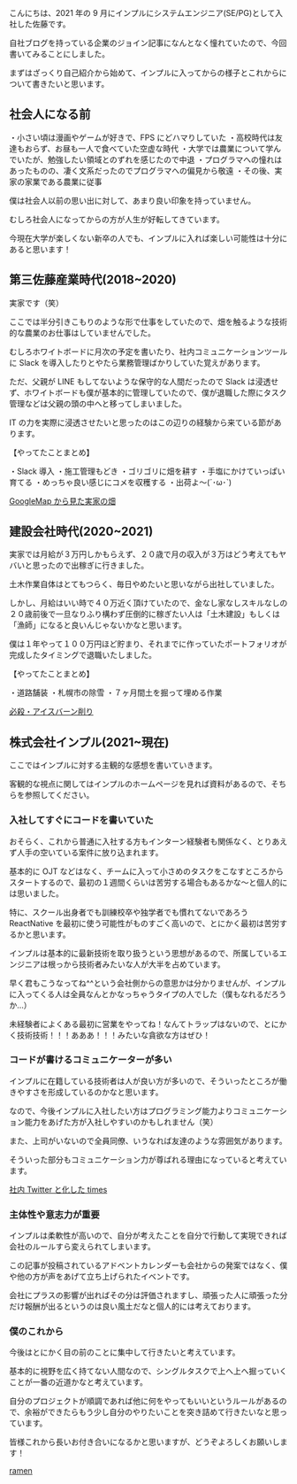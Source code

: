こんにちは、2021 年の 9 月にインプルにシステムエンジニア(SE/PG)として入社した佐藤です。

自社ブログを持っている企業のジョイン記事になんとなく憧れていたので、今回書いてみることにしました。

まずはざっくり自己紹介から始めて、インプルに入ってからの様子とこれからについて書きたいと思います。

## 社会人になる前

・小さい頃は漫画やゲームが好きで、FPS にどハマりしていた
・高校時代は友達もおらず、お昼も一人で食べていた空虚な時代
・大学では農業について学んでいたが、勉強したい領域とのずれを感じたので中退
・プログラマへの憧れはあったものの、凄く文系だったのでプログラマへの偏見から敬遠
・その後、実家の家業である農業に従事

僕は社会人以前の思い出に対して、あまり良い印象を持っていません。

むしろ社会人になってからの方が人生が好転してきています。

今現在大学が楽しくない新卒の人でも、インプルに入れば楽しい可能性は十分にあると思います！

## 第三佐藤産業時代(2018~2020)

実家です（笑）

ここでは半分引きこもりのような形で仕事をしていたので、畑を触るような技術的な農業のお仕事はしていませんでした。

むしろホワイトボードに月次の予定を書いたり、社内コミュニケーションツールに Slack を導入したりとやたら業務管理ばかりしていた覚えがあります。

ただ、父親が LINE もしてないような保守的な人間だったので Slack は浸透せず、ホワイトボードも僕が基本的に管理していたので、僕が退職した際にタスク管理などは父親の頭の中へと移ってしまいました。

IT の力を実際に浸透させたいと思ったのはこの辺りの経験から来ている節があります。

【やってたことまとめ】

・Slack 導入
・施工管理もどき
・ゴリゴリに畑を耕す
・手塩にかけていっぱい育てる
・めっちゃ良い感じにコメを収穫する
・出荷よ〜(´･ω･`)

[GoogleMap から見た実家の畑](./images/hatake.webp)

## 建設会社時代(2020~2021)

実家では月給が３万円しかもらえず、２０歳で月の収入が３万はどう考えてもヤバいと思ったので出稼ぎに行きました。

土木作業自体はとてもつらく、毎日やめたいと思いながら出社していました。

しかし、月給はいい時で４０万近く頂けていたので、金なし家なしスキルなしの２０歳前後で一旦なりふり構わず圧倒的に稼ぎたい人は「土木建設」もしくは「漁師」になると良いんじゃないかなと思います。

僕は１年やって１００万円ほど貯まり、それまでに作っていたポートフォリオが完成したタイミングで退職いたしました。

【やってたことまとめ】

・道路舗装
・札幌市の除雪
・７ヶ月間土を掘って埋める作業

[必殺・アイスバーン削り](./images/iceburn.webp)

## 株式会社インプル(2021~現在)

ここではインプルに対する主観的な感想を書いていきます。

客観的な視点に関してはインプルのホームページを見れば資料があるので、そちらを参照してください。

### 入社してすぐにコードを書いていた

おそらく、これから普通に入社する方もインターン経験者も関係なく、とりあえず人手の空いている案件に放り込まれます。

基本的に OJT などはなく、チームに入って小さめのタスクをこなすところからスタートするので、最初の１週間くらいは苦労する場合もあるかな〜と個人的には思いました。

特に、スクール出身者でも訓練校卒や独学者でも慣れてないであろう ReactNative を最初に使う可能性がものすごく高いので、とにかく最初は苦労するかと思います。

インプルは基本的に最新技術を取り扱うという思想があるので、所属しているエンジニアは根っから技術者みたいな人が大半を占めています。

早く君もこうなってね^^という会社側からの意思かは分かりませんが、インプルに入ってくる人は全員なんとかなっちゃうタイプの人でした（僕もなれるだろうか…）

未経験者によくある最初に営業をやってね！なんてトラップはないので、とにかく技術技術！！！あああ！！！みたいな貪欲な方はぜひ！

### コードが書けるコミュニケーターが多い

インプルに在籍している技術者は人が良い方が多いので、そういったところが働きやすさを形成しているのかなと思います。

なので、今後インプルに入社したい方はプログラミング能力よりコミュニケーション能力をあげた方が入社しやすいのかもしれません（笑）

また、上司がいないので全員同僚、いうなれば友達のような雰囲気があります。

そういった部分もコミュニケーション力が尊ばれる理由になっていると考えています。

[社内 Twitter と化した times](./images/dolce.webp)

### 主体性や意志力が重要

インプルは柔軟性が高いので、自分が考えたことを自分で行動して実現できれば会社のルールすら変えられてしまいます。

この記事が投稿されているアドベントカレンダーも会社からの発案ではなく、僕や他の方が声をあげて立ち上げられたイベントです。

会社にプラスの影響が出ればその分は評価されますし、頑張った人に頑張った分だけ報酬が出るというのは良い風土だなと個人的には考えております。

### 僕のこれから

今後はとにかく目の前のことに集中して行きたいと考えています。

基本的に視野を広く持てない人間なので、シングルタスクで上へ上へ掘っていくことが一番の近道かなと考えています。

自分のプロジェクトが順調であれば他に何をやってもいいというルールがあるので、余裕ができたらもう少し自分のやりたいことを突き詰めて行きたいなと思っています。

皆様これから長いお付き合いになるかと思いますが、どうぞよろしくお願いします！

[ramen](./images/ramen.webp)
